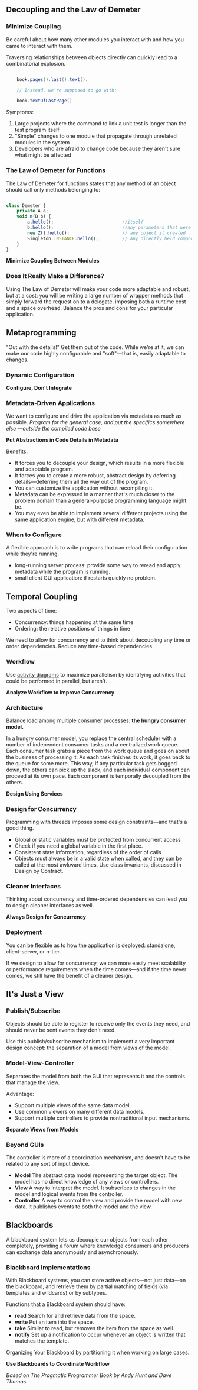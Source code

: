 ## Decoupling and the Law of Demeter

### Minimize Coupling

Be careful about how many other modules you interact with and how you came to interact with them.

Traversing relationships between objects directly can quickly lead to a combinatorial explosion.

```java

	book.pages().last().text().

	// Instead, we're supposed to go with:

	book.textOfLastPage()
```

Symptoms:

1. Large projects where the command to link a unit test is longer than the test program itself
2. "Simple" changes to one module that propagate through unrelated modules in the system
3. Developers who are afraid to change code because they aren't sure what might be affected

### The Law of Demeter for Functions

The Law of Demeter for functions states that any method of an object should call only methods belonging to:

```js

class Demeter {
	private A a;
	void m(B b) {
		a.hello(); 							//itself
		b.hello(); 							//any parameters that were passed to the method
		new Z().hello(); 					// any object it created
		Singleton.INSTANCE.hello(); 		// any directly held component
	}
}
```

**Minimize Coupling Between Modules**

### Does It Really Make a Difference?

Using The Law of Demeter will make your code more adaptable and robust, but at a cost:
you will be writing a large number of wrapper methods that simply forward the request on to a delegate. imposing both a runtime cost and a space overhead.
Balance the pros and cons for your particular application.

## Metaprogramming

"Out with the details!" Get them out of the code. While we're at it, we can make our code highly configurable and "soft"—that is, easily adaptable to changes.

### Dynamic Configuration

**Configure, Don't Integrate**

### Metadata-Driven Applications

We want to configure and drive the application via metadata as much as possible.
_Program for the general case, and put the specifics somewhere else —outside the compiled code base_

**Put Abstractions in Code Details in Metadata**

Benefits:

- It forces you to decouple your design, which results in a more flexible and adaptable program.
- It forces you to create a more robust, abstract design by deferring details—deferring them all the way out of the program.
- You can customize the application without recompiling it.
- Metadata can be expressed in a manner that's much closer to the problem domain than a general-purpose programming language might be.
- You may even be able to implement several different projects using the same application engine, but with different metadata.

### When to Configure

A flexible approach is to write programs that can reload their configuration while they're running.

- long-running server process: provide some way to reread and apply metadata while the program is running.
- small client GUI application: if restarts quickly no problem.

## Temporal Coupling

Two aspects of time:

- Concurrency: things happening at the same time
- Ordering: the relative positions of things in time

We need to allow for concurrency and to think about decoupling any time or order dependencies.
Reduce any time-based dependencies

### Workflow

Use [activity diagrams](https://upload.wikimedia.org/wikipedia/commons/thumb/e/e7/Activity_conducting.svg/2000px-Activity_conducting.svg.png) to maximize parallelism by identifying activities that could be performed in parallel, but aren't.

**Analyze Workflow to Improve Concurrency**

### Architecture

Balance load among multiple consumer processes: **the hungry consumer model.**

In a hungry consumer model, you replace the central scheduler with a number of independent consumer tasks and a centralized work queue. Each consumer task grabs a piece from the work queue and goes on about the business of processing it. As each task finishes its work, it goes back to the queue for some more. This way, if any particular task gets bogged down, the others can pick up the slack, and each individual component can proceed at its own pace. Each component is temporally decoupled from the others.

**Design Using Services**

### Design for Concurrency

Programming with threads imposes some design constraints—and that's a good thing.

- Global or static variables must be protected from concurrent access
- Check if you need a global variable in the first place.
- Consistent state information, regardless of the order of calls
- Objects must always be in a valid state when called, and they can be called at the most awkward times. Use class invariants, discussed in Design by Contract.

### Cleaner Interfaces

Thinking about concurrency and time-ordered dependencies can lead you to design cleaner interfaces as well.

**Always Design for Concurrency**

### Deployment

You can be flexible as to how the application is deployed: standalone, client-server, or n-tier.

If we design to allow for concurrency, we can more easily meet scalability or performance requirements when the time comes—and if the time never comes, we still have the benefit of a cleaner design.

## It's Just a View

### Publish/Subscribe

Objects should be able to register to receive only the events they need, and should never be sent events they don't need.

Use this publish/subscribe mechanism to implement a very important design concept: the separation of a model from views of the model.

### Model-View-Controller

Separates the model from both the GUI that represents it and the controls that manage the view.

Advantage:

- Support multiple views of the same data model.
- Use common viewers on many different data models.
- Support multiple controllers to provide nontraditional input mechanisms.

**Separate Views from Models**

### Beyond GUIs

The controller is more of a coordination mechanism, and doesn't have to be related to any sort of input device.

- **Model** The abstract data model representing the target object. The model has no direct knowledge of any views or controllers.
- **View** A way to interpret the model. It subscribes to changes in the model and logical events from the controller.
- **Controller** A way to control the view and provide the model with new data. It publishes events to both the model and the view.

## Blackboards

A blackboard system lets us decouple our objects from each other completely, providing a forum where knowledge consumers and producers can exchange data anonymously and asynchronously.

### Blackboard Implementations

With Blackboard systems, you can store active objects—not just data—on the blackboard, and retrieve them by partial matching of fields (via templates and wildcards) or by subtypes.

Functions that a Blackboard system should have:

- **read** Search for and retrieve data from the space.
- **write** Put an item into the space.
- **take** Similar to read, but removes the item from the space as well.
- **notify** Set up a notification to occur whenever an object is written that matches the template.

Organizing Your Blackboard by partitioning it when working on large cases.

**Use Blackboards to Coordinate Workflow**

_Based on The Pragmatic Programmer Book by Andy Hunt and Dave Thomas_

